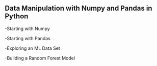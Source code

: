 
<h2>Data Manipulation with Numpy and Pandas in Python</h2>

-Starting with Numpy

-Starting with Pandas

-Exploring an ML Data Set

-Building a Random Forest Model
